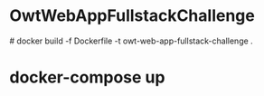 # OwtWebAppFullstackChallenge

# docker build -f Dockerfile -t owt-web-app-fullstack-challenge .


# docker-compose up
